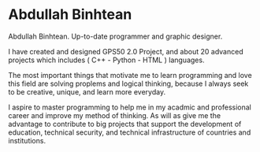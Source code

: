 # Abdullah Binhtean
Abdullah Binhtean. Up-to-date programmer and graphic designer.

I have created and designed GPS50 2.0 Project, and about 20 advanced projects which includes ( C++ - Python - HTML ) languages.

The most important things that motivate me to learn programming and love this field are solving proplems and logical thinking, because I always seek to be creative, unique, and learn more everyday.

I aspire to master programming to help me in my acadmic and professional career and improve my method of thinking. As will as give me the advantage to contribute to big projects that support the development of education, technical security, and technical infrastructure of countries and institutions.
